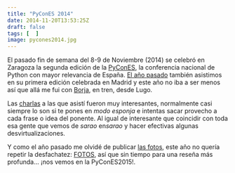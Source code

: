 ```yaml
---
title: "PyConES 2014"
date: 2014-11-20T13:53:25Z
draft: false
tags: [  ]
image: pycones2014.jpg
---
```


<p>El pasado fin de semana del 8-9 de Noviembre (2014) se celebr&oacute; en Zaragoza la segunda edici&oacute;n de la&nbsp;<a href="http://2014.es.pycon.org/">PyConES</a>, la conferencia nacional de Python con mayor relevancia de Espa&ntilde;a.&nbsp;<a href="http://2013.es.pycon.org/">El a&ntilde;o pasado</a>&nbsp;tambi&eacute;n asistimos en su primera edici&oacute;n celebrada en Madrid y este a&ntilde;o no iba a ser menos as&iacute; que all&aacute; me fui con&nbsp;<a href="https://twitter.com/wushell">Borja</a>, en tren, desde Lugo.</p>
<p>Las&nbsp;<a href="http://2014.es.pycon.org/talks">charlas</a>&nbsp;a las que asist&iacute; fueron muy interesantes, normalmente casi siempre lo son si te pones en&nbsp;<em>modo esponja</em>&nbsp;e intentas sacar provecho a cada frase o idea del ponente. Al igual de interesante que coincidir con toda esa gente que vemos de&nbsp;<em>sarao</em>&nbsp;en<em>sarao</em>&nbsp;y hacer efectivas algunas desvirtualizaciones.</p>
<p>Y como el a&ntilde;o pasado me olvid&eacute; de publicar&nbsp;<a href="../../../../gallery/photos/tag/pycones2013/">las fotos</a>, este a&ntilde;o no quer&iacute;a repetir la desfachatez: <a href="http://oscarmlage.com/gallery/photos/tag/pycones2014/">FOTOS</a>, as&iacute; que sin tiempo para una rese&ntilde;a m&aacute;s profunda... &iexcl;nos vemos en la PyConES2015!.</p>
